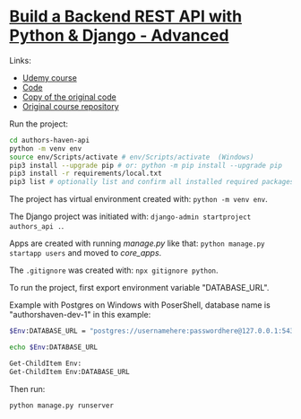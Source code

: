 # [Build a Backend REST API with Python & Django - Advanced](../django-python-advanced)

Links:

- [Udemy course](https://www.udemy.com/course/detailed-django-rest-api/)
- [Code](./authors-haven-api/)
- [Copy of the original code](./authors-haven-api-original/)
- [Original course repository](https://github.com/API-Imperfect/authors-haven-api-live)

Run the project:

```sh
cd authors-haven-api
python -m venv env
source env/Scripts/activate # env/Scripts/activate  (Windows)
pip3 install --upgrade pip # or: python -m pip install --upgrade pip
pip3 install -r requirements/local.txt
pip3 list # optionally list and confirm all installed required packages
```

The project has virtual environment created with: `python -m venv env`.

The Django project was initiated with: `django-admin startproject authors_api .`.

Apps are created with running _manage.py_ like that: `python manage.py startapp users` and moved to _core_apps_.

The `.gitignore` was created with: `npx gitignore python`.

To run the project, first export environment variable "DATABASE_URL".

Example with Postgres on Windows with PoserShell, database name is "authorshaven-dev-1" in this example:

```sh
$Env:DATABASE_URL = "postgres://usernamehere:passwordhere@127.0.0.1:5432/authorshaven-dev-1"

echo $Env:DATABASE_URL

Get-ChildItem Env:
Get-ChildItem Env:DATABASE_URL
```

Then run:

```sh
python manage.py runserver
```
